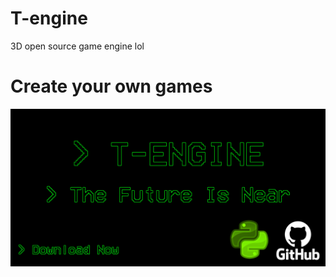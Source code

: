 # T-engine
3D open source game engine lol

# Create your own games
![](https://github.com/PaneladaDe87/T-engine/blob/f6c14af30e09738571ed6bde6226bc3461b27f44/iconLOL.png)
